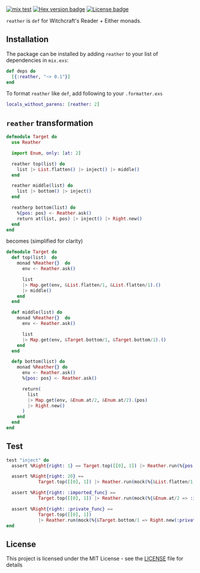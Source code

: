 [![mix test](https://github.com/jechol/reather/workflows/mix%20test/badge.svg)](https://github.com/jechol/reather/actions)
[![Hex version badge](https://img.shields.io/hexpm/v/reather.svg)](https://hex.pm/packages/reather)
[![License badge](https://img.shields.io/hexpm/l/reather.svg)](https://github.com/jechol/reather/blob/master/LICENSE.md)

`reather` is `def` for Witchcraft's Reader + Either monads.

## Installation

The package can be installed by adding `reather` to your list of dependencies
in `mix.exs`:

```elixir
def deps do
  [{:reather, "~> 0.1"}]
end
```

To format `reather` like `def`, add following to your `.formatter.exs`

```elixir
locals_without_parens: [reather: 2]
```

## `reather` transformation

```elixir
defmodule Target do
  use Reather

  import Enum, only: [at: 2]

  reather top(list) do
    list |> List.flatten() |> inject() |> middle()
  end

  reather middle(list) do
    list |> bottom() |> inject()
  end

  reatherp bottom(list) do
    %{pos: pos} <- Reather.ask()
    return at(list, pos) |> inject() |> Right.new()
  end
end
```

becomes (simplified for clarity)

```elixir
defmodule Target do
  def top(list)  do
    monad %Reather{}  do
      env <- Reather.ask()

      list
      |> Map.get(env, &List.flatten/1, &List.flatten/1).()
      |> middle()
    end
  end

  def middle(list) do
    monad %Reather{}  do
      env <- Reather.ask()

      list
      |> Map.get(env, &Target.bottom/1, &Target.bottom/1).()
    end
  end

  defp bottom(list) do
    monad %Reather{} do
      env <- Reather.ask()
      %{pos: pos} <- Reather.ask()

      return(
        list
        |> Map.get(env, &Enum.at/2, &Enum.at/2).(pos)
        |> Right.new()
      )
    end
  end
end
```

## Test

```elixir
test "inject" do
  assert %Right{right: 1} == Target.top([[0], 1]) |> Reather.run(%{pos: 1})

  assert %Right{right: 20} ==
            Target.top([[0], 1]) |> Reather.run(mock(%{&List.flatten/1 => [10, 20, 30], pos: 1}))

  assert %Right{right: :imported_func} ==
            Target.top([[0], 1]) |> Reather.run(mock(%{&Enum.at/2 => :imported_func, pos: 1}))

  assert %Right{right: :private_func} ==
            Target.top([[0], 1])
            |> Reather.run(mock(%{&Target.bottom/1 => Right.new(:private_func)}))
end
```

## License

This project is licensed under the MIT License - see the [LICENSE](LICENSE.md) file for details
